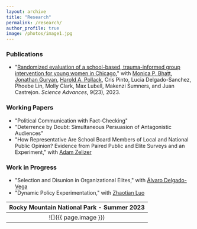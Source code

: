 ```yaml
---
layout: archive
title: "Research"
permalink: /research/
author_profile: true
image: /photos/image1.jpg
---
```



### Publications 
* "[Randomized evaluation of a school-based, trauma-informed group intervention for young women in Chicago](https://www.science.org/doi/10.1126/sciadv.abq2077)," with [Monica P. Bhatt](https://urbanlabs.uchicago.edu/people/monica-bhatt), [Jonathan Guryan](https://sites.northwestern.edu/jonathanguryan/), [Harold A. Pollack](https://crownschool.uchicago.edu/directory/harold-pollack), Cris Pinto, Lucia Delgado-Sanchez, Phoebe Lin, Molly Clark, Max Lubell, Makenzi Sumners, and Juan Castrejon. _Science Advances_, 9(23), 2023. 

### Working Papers

* "Political Communication with Fact-Checking"
* "Deterrence by Doubt: Simultaneous Persuasion of Antagonistic Audiences"
* "How Representative Are School Board Members of Local and National Public Opinion?
Evidence from Paired Public and Elite Surveys and an Experiment," with [Adam Zelizer](https://adamzelizer.com/)

### Work in Progress 
* "Selection and Disunion in Organizational Elites," with [Álvaro Delgado-Vega](https://sites.google.com/view/alvarodelgadovega/home)
* "Dynamic Policy Experimentation," with [Zhaotian Luo](https://political-science.uchicago.edu/directory/zhaotian-luo)
 
| <b>Rocky Mountain National Park - Summer 2023</b>|
|:--:|
| ![]({{ page.image }}) | 

